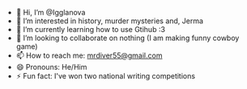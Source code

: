 - 👋 Hi, I’m @Igglanova
- 👀 I’m interested in history, murder mysteries and, Jerma
- 🌱 I’m currently learning how to use Gtihub :3
- 💞️ I’m looking to collaborate on nothing (I am making funny cowboy game)
- 📫 How to reach me: mrdiver55@gmail.com
- 😄 Pronouns: He/Him
- ⚡ Fun fact: I've won two national writing competitions

<!---
Igglanova/Igglanova is a ✨ special ✨ repository because its `README.md` (this file) appears on your GitHub profile.
You can click the Preview link to take a look at your changes.
--->

